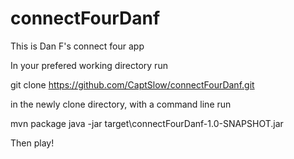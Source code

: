# connectFourDanf
This is Dan F's connect four app

In your prefered working directory run

git clone https://github.com/CaptSlow/connectFourDanf.git

in the newly clone directory, with a command line run

mvn package
java -jar target\connectFourDanf-1.0-SNAPSHOT.jar

Then play!

